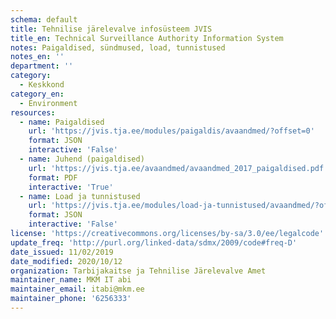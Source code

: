 ```yaml
---
schema: default
title: Tehnilise järelevalve infosüsteem JVIS
title_en: Technical Surveillance Authority Information System
notes: Paigaldised, sündmused, load, tunnistused
notes_en: ''
department: ''
category:
  - Keskkond
category_en:
  - Environment
resources:
  - name: Paigaldised
    url: 'https://jvis.tja.ee/modules/paigaldis/avaandmed/?offset=0'
    format: JSON
    interactive: 'False'
  - name: Juhend (paigaldised)
    url: 'https://jvis.tja.ee/avaandmed/avaandmed_2017_paigaldised.pdf'
    format: PDF
    interactive: 'True'
  - name: Load ja tunnistused
    url: 'https://jvis.tja.ee/modules/load-ja-tunnistused/avaandmed/?offset=0'
    format: JSON
    interactive: 'False'
license: 'https://creativecommons.org/licenses/by-sa/3.0/ee/legalcode'
update_freq: 'http://purl.org/linked-data/sdmx/2009/code#freq-D'
date_issued: 11/02/2019
date_modified: 2020/10/12
organization: Tarbijakaitse ja Tehnilise Järelevalve Amet
maintainer_name: MKM IT abi
maintainer_email: itabi@mkm.ee
maintainer_phone: '6256333'
---
```

